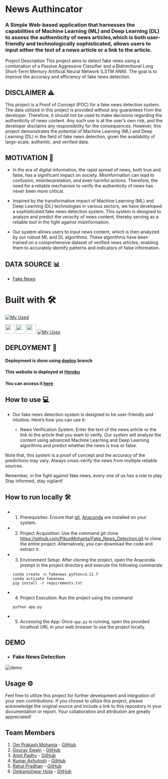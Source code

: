 # News Authincator
### A Simple Web-based application that harnesses the capabilities of Machine Learning (ML) and Deep Learning (DL) to assess the authenticity of news articles,which is both user-friendly and technologically sophisticated, allows users to input either the text of a news article or a link to the article.

Project Description This project aims to detect fake news using a combination of a Passive Aggressive Classifier and a Bidirectional Long Short-Term Memory Artificial Neural Network (LSTM ANN). The goal is to improve the accuracy and efficiency of fake news detection.

## DISCLAIMER ⚠️
This project is a Proof of Concept (POC) for a fake news detection system. The data utilized in this project is provided without any guarantees from the developer. Therefore, it should not be used to make decisions regarding the authenticity of news content. Any such use is at the user’s own risk, and the developer disclaims any responsibility for the consequences. However, this project demonstrates the potential of Machine Learning (ML) and Deep Learning (DL) in the field of fake news detection, given the availability of large-scale, authentic, and verified data.

## MOTIVATION 💪
- In the era of digital information, the rapid spread of news, both true and false, has a significant impact on society. Misinformation can lead to confusion, misinterpretation, and even harmful actions. Therefore, the need for a reliable mechanism to verify the authenticity of news has never been more critical.

- Inspired by the transformative impact of Machine Learning (ML) and Deep Learning (DL) technologies in various sectors, we have developed a sophisticated fake news detection system. This system is designed to analyze and predict the veracity of news content, thereby serving as a reliable tool in the fight against misinformation.

- Our system allows users to input news content, which is then analyzed by our robust ML and DL algorithms. These algorithms have been trained on a comprehensive dataset of verified news articles, enabling them to accurately identify patterns and indicators of false information.


## DATA SOURCE 📊
- [Fake News](https://www.kaggle.com/c/fake-news/data)

# Built with 🛠️
[![My Used](https://skillicons.dev/icons?i=python,html,css,git,heroku)](https://skillicons.dev)

<code><img height="30" src="https://raw.githubusercontent.com/numpy/numpy/7e7f4adab814b223f7f917369a72757cd28b10cb/branding/icons/numpylogo.svg"></code>
<code><img height="30" src="https://raw.githubusercontent.com/pandas-dev/pandas/761bceb77d44aa63b71dda43ca46e8fd4b9d7422/web/pandas/static/img/pandas.svg"></code>
<code><img height="30" src="https://matplotlib.org/_static/logo2.svg"></code>
[![My Uses](https://skillicons.dev/icons?i=sklearn,tensorflow)](https://skillicons.dev)

## DEPLOYMENT 🚀

#### Deployment is done using [deploy](https://github.com/) branch
#### This website is deployed at [Heroku](https://www.heroku.com/)
#### You can access it [here](https://.herokuapp.com/)

## How to use 💻
- Our fake news detection system is designed to be user-friendly and intuitive. Here’s how you can use it:

    - News Verification System: Enter the text of the news article or the link to the article that you want to verify. Our system will analyze the content using advanced Machine Learning and Deep Learning algorithms and predict whether the news is true or false.

Note that, this system is a proof of concept and the accuracy of the predictions may vary. Always cross-verify the news from multiple reliable sources.

Remember, in the fight against fake news, every one of us has a role to play. Stay informed, stay vigilant!

## How to run locally 🛠️
- 1. Prerequisites: Ensure that [git](https://git-scm.com/download), [Anaconda](https://www.anaconda.com/) are installed on your system.
- 2. Project Acquisition: Use the command git clone https://github.com/PikunMohanta/Fake_News_Detection.git to clone the entire project. Alternatively, you can download the code and extract it.
- 3. Environment Setup: After cloning the project, open the Anaconda prompt in the project directory and execute the following commands:
    ```
    conda create -n fakenews python=3.11.7
    conda activate fakenews
    pip install -r requirements.txt
    ```
- 4. Project Execution: Run the project using the command
    ```
    python app.py
    ```
- 5. Accessing the App: Once `app.py` is running, open the provided localhost URL in your web browser to use the project locally.

## DEMO
- ### Fake News Detection

![demo](https://media.giphy.com/media/v1.Y2lkPTc5MGI3NjExaXFldzZjNmFlNGhhcjA5Yjg4aTdlcHpoazBncjBqdjh0Y3FyM3QydyZlcD12MV9pbnRlcm5hbF9naWZfYnlfaWQmY3Q9Zw/0Z1yX4cB2FdERB35mg/giphy.gif)

## Usage ⚙️
Feel free to utilize this project for further development and integration of your own contributions. If you choose to utilize this project, please acknowledge the original source and include a link to this repository in your documentation or report. Your collaboration and attribution are greatly appreciated!

## Team Members
1. [Om Prakash Mohanta](https://www.linkedin.com/in/om-prakash-mohanta-5439771b6/) - [GitHub](https://github.com/PikunMohanta)
2. [Gourav Swain](https://www.linkedin.com/in/gourav-swain-145633225/) - [GitHub](https://github.com/GouravSwain2566)
3. [Arpit Padhy](https://www.linkedin.com/in/arpit-padhy-5a4538258/) - [GitHub](https://github.com/)
4. [Kumar Ashutosh](http://www.linkedin.com/in/kumar-ashutosh-702661289) - [GitHub](https://github.com/Kumar7starc)
5. [Rahul Pradhan](https://www.linkedin.com/in/rahul-pradhan-9b78a8248/) - [GitHub](https://github.com/)
6. [Omkareshwar Hota](https://www.linkedin.com/in/omkareswar-hota-492458213/) - [GitHub](https://github.com/OMKARHOTA)
